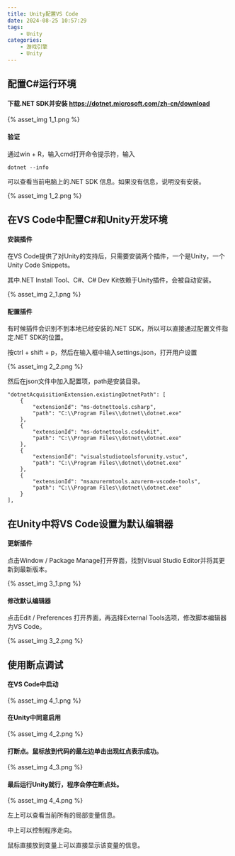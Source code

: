 ```yaml
---
title: Unity配置VS Code
date: 2024-08-25 10:57:29
tags:
    - Unity
categories:
    - 游戏引擎
    - Unity
---
```


## 配置C#运行环境

#### 下载.NET SDK并安装 https://dotnet.microsoft.com/zh-cn/download

{% asset_img 1_1.png %}

#### 验证

通过win + R，输入cmd打开命令提示符，输入

```
dotnet --info
```

可以查看当前电脑上的.NET SDK 信息。如果没有信息，说明没有安装。

{% asset_img 1_2.png %}

## 在VS Code中配置C#和Unity开发环境

#### 安装插件

在VS Code提供了对Unity的支持后，只需要安装两个插件，一个是Unity，一个Unity Code Snippets。

其中.NET Install Tool、C#、C# Dev Kit依赖于Unity插件，会被自动安装。

{% asset_img 2_1.png %}

#### 配置插件

有时候插件会识别不到本地已经安装的.NET SDK，所以可以直接通过配置文件指定.NET SDK的位置。

按ctrl + shift + p，然后在输入框中输入settings.json，打开用户设置

{% asset_img 2_2.png %}

然后在json文件中加入配置项，path是安装目录。

```
"dotnetAcquisitionExtension.existingDotnetPath": [
    {
        "extensionId": "ms-dotnettools.csharp",
        "path": "C:\\Program Files\\dotnet\\dotnet.exe"
    },
    {
        "extensionId": "ms-dotnettools.csdevkit",
        "path": "C:\\Program Files\\dotnet\\dotnet.exe"
    },
    {
        "extensionId": "visualstudiotoolsforunity.vstuc",
        "path": "C:\\Program Files\\dotnet\\dotnet.exe"
    },
    {
        "extensionId": "msazurermtools.azurerm-vscode-tools",
        "path": "C:\\Program Files\\dotnet\\dotnet.exe"
    }
],
```

## 在Unity中将VS Code设置为默认编辑器

#### 更新插件

点击Window / Package Manage打开界面，找到Visual Studio Editor并将其更新到最新版本。

{% asset_img 3_1.png %}

#### 修改默认编辑器

点击Edit / Preferences 打开界面，再选择External Tools选项，修改脚本编辑器为VS Code。

{% asset_img 3_2.png %}

## 使用断点调试

#### 在VS Code中启动

{% asset_img 4_1.png %}

#### 在Unity中同意启用

{% asset_img 4_2.png %}

#### 打断点。鼠标放到代码的最左边单击出现红点表示成功。

{% asset_img 4_3.png %}

#### 最后运行Unity就行，程序会停在断点处。

{% asset_img 4_4.png %}

左上可以查看当前所有的局部变量信息。

中上可以控制程序走向。

鼠标直接放到变量上可以直接显示该变量的信息。
